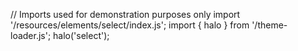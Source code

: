 <!--
type: template
name: select
-->
// Imports used for demonstration purposes only
import '/resources/elements/select/index.js';
import { halo } from '/theme-loader.js';
halo('select');

